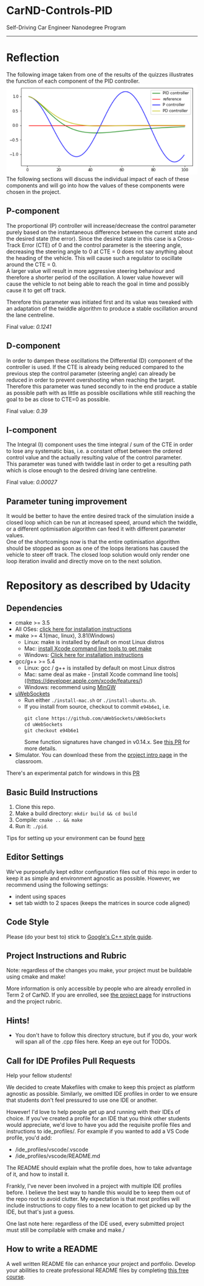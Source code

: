 # CarND-Controls-PID
Self-Driving Car Engineer Nanodegree Program

---

# Reflection

The following image taken from one of the results of the quizzes illustrates the function of each component of the PID controller.  
![PID components](https://github.com/RPoyck/Self-driving_car_ND-T2-P4-PID_Controller/blob/master/Images/PID_components.png "PID components")  
The following sections will discuss the individual impact of each of these components and will go into how the values of these components were chosen in the project.  

## P-component
The proportional (P) controller will increase/decrease the control parameter purely based on the instantaneous difference between the current state and the desired state (the error). 
Since the desired state in this case is a Cross-Track Error (CTE) of 0 and the control parameter is the steering angle, decreasing the steering angle to 0 at CTE = 0 does not say anything about the heading of the vehicle.
This will cause such a regulator to oscillate around the CTE = 0.  
A larger value will result in more aggressive steering behaviour and therefore a shorter period of the oscillation.
A lower value however will cause the vehicle to not being able to reach the goal in time and possibly cause it to get off track.  

Therefore this parameter was initiated first and its value was tweaked with an adaptation of the twiddle algorithm to produce a stable oscillation around the lane centreline.

Final value: *0.1241*  

## D-component
In order to dampen these oscillations the Differential (D) component of the controller is used. 
If the CTE is already being reduced compared to the previous step the control parameter (steering angle) can already be reduced in order to prevent overshooting when reaching the target.  
Therefore this parameter was tuned secondly to in the end produce a stable as possible path with as little as possible oscillations while still reaching the goal to be as close to CTE=0 as possible.  

Final value: *0.39*  

## I-component
The Integral (I) component uses the time integral / sum of the CTE in order to lose any systematic bias, 
i.e. a constant offset between the ordered control value and the actually resulting value of the control parameter.  
This parameter was tuned with twiddle last in order to get a resulting path which is close enough to the desired driving lane centreline.  

Final value: *0.00027*  

## Parameter tuning improvement
It would be better to have the entire desired track of the simulation inside a closed loop which can be run at increased speed, around which the twiddle, or a different optimisation algorithm can feed it with different parameter values.  
One of the shortcomings now is that the entire optimisation algorithm should be stopped as soon as one of the loops iterations has caused the vehicle to steer off track.
The closed loop solution would only render one loop iteration invalid and directly move on to the next solution.

# Repository as described by Udacity

## Dependencies

* cmake >= 3.5
 * All OSes: [click here for installation instructions](https://cmake.org/install/)
* make >= 4.1(mac, linux), 3.81(Windows)
  * Linux: make is installed by default on most Linux distros
  * Mac: [install Xcode command line tools to get make](https://developer.apple.com/xcode/features/)
  * Windows: [Click here for installation instructions](http://gnuwin32.sourceforge.net/packages/make.htm)
* gcc/g++ >= 5.4
  * Linux: gcc / g++ is installed by default on most Linux distros
  * Mac: same deal as make - [install Xcode command line tools]((https://developer.apple.com/xcode/features/)
  * Windows: recommend using [MinGW](http://www.mingw.org/)
* [uWebSockets](https://github.com/uWebSockets/uWebSockets)
  * Run either `./install-mac.sh` or `./install-ubuntu.sh`.
  * If you install from source, checkout to commit `e94b6e1`, i.e.
    ```
    git clone https://github.com/uWebSockets/uWebSockets 
    cd uWebSockets
    git checkout e94b6e1
    ```
    Some function signatures have changed in v0.14.x. See [this PR](https://github.com/udacity/CarND-MPC-Project/pull/3) for more details.
* Simulator. You can download these from the [project intro page](https://github.com/udacity/self-driving-car-sim/releases) in the classroom.

There's an experimental patch for windows in this [PR](https://github.com/udacity/CarND-PID-Control-Project/pull/3)

## Basic Build Instructions

1. Clone this repo.
2. Make a build directory: `mkdir build && cd build`
3. Compile: `cmake .. && make`
4. Run it: `./pid`. 

Tips for setting up your environment can be found [here](https://classroom.udacity.com/nanodegrees/nd013/parts/40f38239-66b6-46ec-ae68-03afd8a601c8/modules/0949fca6-b379-42af-a919-ee50aa304e6a/lessons/f758c44c-5e40-4e01-93b5-1a82aa4e044f/concepts/23d376c7-0195-4276-bdf0-e02f1f3c665d)

## Editor Settings

We've purposefully kept editor configuration files out of this repo in order to
keep it as simple and environment agnostic as possible. However, we recommend
using the following settings:

* indent using spaces
* set tab width to 2 spaces (keeps the matrices in source code aligned)

## Code Style

Please (do your best to) stick to [Google's C++ style guide](https://google.github.io/styleguide/cppguide.html).

## Project Instructions and Rubric

Note: regardless of the changes you make, your project must be buildable using
cmake and make!

More information is only accessible by people who are already enrolled in Term 2
of CarND. If you are enrolled, see [the project page](https://classroom.udacity.com/nanodegrees/nd013/parts/40f38239-66b6-46ec-ae68-03afd8a601c8/modules/f1820894-8322-4bb3-81aa-b26b3c6dcbaf/lessons/e8235395-22dd-4b87-88e0-d108c5e5bbf4/concepts/6a4d8d42-6a04-4aa6-b284-1697c0fd6562)
for instructions and the project rubric.

## Hints!

* You don't have to follow this directory structure, but if you do, your work
  will span all of the .cpp files here. Keep an eye out for TODOs.

## Call for IDE Profiles Pull Requests

Help your fellow students!

We decided to create Makefiles with cmake to keep this project as platform
agnostic as possible. Similarly, we omitted IDE profiles in order to we ensure
that students don't feel pressured to use one IDE or another.

However! I'd love to help people get up and running with their IDEs of choice.
If you've created a profile for an IDE that you think other students would
appreciate, we'd love to have you add the requisite profile files and
instructions to ide_profiles/. For example if you wanted to add a VS Code
profile, you'd add:

* /ide_profiles/vscode/.vscode
* /ide_profiles/vscode/README.md

The README should explain what the profile does, how to take advantage of it,
and how to install it.

Frankly, I've never been involved in a project with multiple IDE profiles
before. I believe the best way to handle this would be to keep them out of the
repo root to avoid clutter. My expectation is that most profiles will include
instructions to copy files to a new location to get picked up by the IDE, but
that's just a guess.

One last note here: regardless of the IDE used, every submitted project must
still be compilable with cmake and make./

## How to write a README
A well written README file can enhance your project and portfolio.  Develop your abilities to create professional README files by completing [this free course](https://www.udacity.com/course/writing-readmes--ud777).

